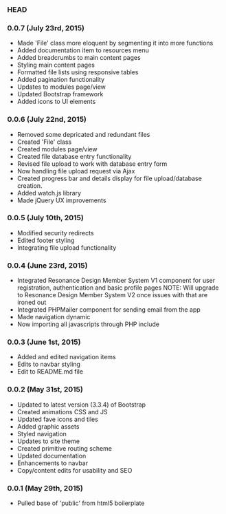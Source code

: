 ### HEAD

### 0.0.7 (July 23rd, 2015)
*   Made 'File' class more eloquent by segmenting it into more functions
*   Added documentation item to resources menu
*   Added breadcrumbs to main content pages
*   Styling main content pages
*   Formatted file lists using responsive tables
*   Added pagination functionality
*   Updates to modules page/view
*   Updated Bootstrap framework
*   Added icons to UI elements

### 0.0.6 (July 22nd, 2015)
*   Removed some depricated and redundant files
*   Created 'File' class
*   Created modules page/view
*   Created file database entry functionality
*   Revised file upload to work with database entry form
*   Now handling file upload request via Ajax
*   Created progress bar and details display for file upload/database creation.
*   Added watch.js library
*   Made jQuery UX improvements

### 0.0.5 (July 10th, 2015)
*   Modified security redirects
*   Edited footer styling
*   Integrating file upload functionality

### 0.0.4 (June 23rd, 2015)

*   Integrated Resonance Design Member System V1 component for user registration, authentication and basic profile pages
NOTE: Will upgrade to Resonance Design Member System V2 once issues with that are ironed out
*   Integrated PHPMailer component for sending email from the app
*   Made navigation dynamic
*   Now importing all javascripts through PHP include

### 0.0.3 (June 1st, 2015)

*   Added and edited navigation items
*   Edits to navbar styling
*   Edit to README.md file

### 0.0.2 (May 31st, 2015)

*   Updated to latest version (3.3.4) of Bootstrap
*   Created animations CSS and JS
*   Updated fave icons and tiles
*   Added graphic assets
*   Styled navigation
*   Updates to site theme
*   Created primitive routing scheme
*   Updated documentation
*   Enhancements to navbar
*   Copy/content edits for usability and SEO

### 0.0.1 (May 29th, 2015)

*	Pulled base of 'public' from html5 boilerplate